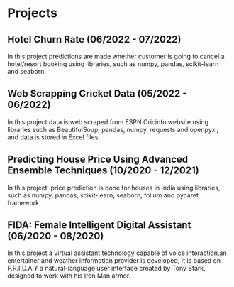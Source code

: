 # Projects

## Hotel Churn Rate (06/2022 - 07/2022)

In this project predictions are made whether customer is going to cancel a hotel/resort booking using libraries, such as numpy, pandas, scikit-learn and seaborn.

## Web Scrapping Cricket Data (05/2022 - 06/2022)

In this project data is web scraped from ESPN Cricinfo website using libraries such as BeautifulSoup, pandas, numpy, requests and openpyxl, and data is stored in Excel files.


## Predicting House Price Using Advanced Ensemble Techniques (10/2020 - 12/2021)

In this project, price prediction is done for houses in India using libraries, such as numpy, pandas, scikit-learn, seaborn, folium and pycaret framework.


## FIDA: Female Intelligent Digital Assistant (06/2020 - 08/2020)

In this project a virtual assistant technology capable of voice interaction,an entertainer and weather information provider is developed, It is based on F.R.I.D.A.Y a natural-language user interface created by Tony Stark, designed to work with his Iron Man armor.

